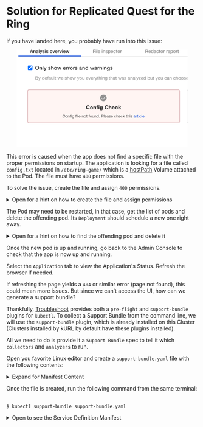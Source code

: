 <h1> Solution for Replicated Quest for the Ring </h1>

If you have landed here, you probably have run into this issue:

<p align="center"><img src="tile.png" width=450 ></img></p>

This error is caused when the app does not find a specific file with the proper permissions on startup. The application is looking for a file called `config.txt` located in `/etc/ring-game/` which is a [hostPath](https://kubernetes.io/docs/concepts/storage/volumes/#hostpath) Volume attached to the Pod. The file must have `400` permissions.

To solve the issue, create the file and assign `400` permissions.

<details>
  <summary>Open for a hint on how to create the file and assign permissions</summary>

To create the file with the proper permissions run the following command on the terminal:

```shell
$ sudo touch /etc/ring-game/config.txt
$ sudo chmod 400 /etc/ring-game/config.txt
```

</details>

The Pod may need to be restarted, in that case, get the list of pods and delete the offending pod. Its ```Deployment``` should schedule a new one right away.

<details>
  <summary>Open for a hint on how to find the offending pod and delete it</summary>

To get the list of pods, run the following command:

```shell
$ kubectl get pods
```

You should see an output similar to this:

```shell

NAME                                  READY   STATUS                  RESTARTS   AGE
file-check-pod-76c6bc76d-7xk2d        1/1     Running                 0          9m57s
kotsadm-7d68c66d9-wbx5t               1/1     Running                 0          87m
kotsadm-postgres-0                    1/1     Running                 0          87m
kubecon-game-77b49b445-mwfvn          0/1     Init:CrashLoopBackOff   6          9m57s
kurl-proxy-kotsadm-75cf6dcf54-m74vm   1/1     Running                 0          87m


```

The offending pod is the one in the `Init:CrashLoopBackOff` STATUS. To delete the pod, run the following command:

```shell

$ kubectl delete pod kubecon-game-77b49b445-mwfvn

```
</details>

Once the new pod is up and running, go back to the Admin Console to check that the app is now up and running.

Select the `Application` tab to view the Application's Status. Refresh the browser if needed.

If refreshing the page yields a `404` or similar error (page not found), this could mean more issues. But since we can't access the UI, how can we generate a support bundle?

Thankfully, [Troubleshoot](https://troubleshoot.sh) provides both a `pre-flight` and `support-bundle` plugins for `kubectl`. To collect a Support Bundle from the command line, we will use the `support-bundle` plugin, which is already installed on this Cluster (Clusters installed by kURL by default have these plugins installed).

All we need to do is provide it a `Support Bundle` spec to tell it which `collectors` and `analyzers` to run.

Open you favorite Linux editor and create a `support-bundle.yaml` file with the following contents:

<details> 
  <summary>Expand for Manifest Content</summary>
  
```yaml

apiVersion: troubleshoot.sh/v1beta2
kind: SupportBundle
metadata:
  name: ring-game
spec:
  collectors:
    - clusterInfo: {}
    - clusterResources: {}
    - logs:
        selector:
          - app=kubecon-game
        namespace: default
        limits:
          maxAge: 30d
          maxLines: 10000
    - exec:
        name: check-config
        collectorName: check-config
        selector:
          - app=file-check-pod
        namespace: default
        args:
        - stat
        - -c
        - "%a"
        - /etc/ring-game/config.txt
    - exec:
        name: check-restrain
        collectorName: check-restrain
        selector:
          - app=file-check-pod
        namespace: default
        args:
        - stat
        - -c
        - "%a"
        - /etc/ring-game/restraining-bolt.txt    
  analyzers:
    - textAnalyze:
        checkName: Config Check
        fileName: check-config/default/*/check-config-*.txt
        regex: '400'
        outcomes:
          - pass:
              message: Found Config File!!!
          - fail:
              message: Config file not found. Please check this [article](https://github.com/replicatedhq/kotsapps/blob/kc2021-ring-game/kubecon-2021-ring-game/content/solutions/easysolve.md)
    - textAnalyze:
        checkName: Restrain Check
        fileName: check-restrain/default/*/check-restrain-*.txt
        regex: '400'
        outcomes:
          - pass:
              message: Found Restraint File!!!
          - fail:
              message: Restrain file not found in /etc/ring-game/restraint-bolt.txt with 400 permissions.
```

</details>

Once the file is created, run the following command from the same terminal:

```shell

$ kubectl support-bundle support-bundle.yaml

```




<details>
  <summary>Open to see the Service Definition Manifest</summary>

```yaml

apiVersion: v1
kind: Service
metadata:
  creationTimestamp: null
  labels:
    kots.io/backup: velero
    kots.io/kotsadm: "true"
  name: kotsadm
  namespace: default
spec:
  ports:
  - name: http
    port: 3000
    targetPort: http
  selector:
    app: kotsadm
  type: ClusterIP
status:
  loadBalancer: {}

```
</details>

